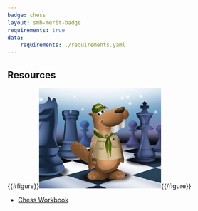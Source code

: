 ```yaml
---
badge: chess
layout: smb-merit-badge
requirements: true
data:
    requirements: ./requirements.yaml
---
```


## Resources

{{#figure}}<img src="chess-bucky.jpg" class="W(100%)" />{{/figure}}
* [Chess Workbook](chess-workbook.pdf)
